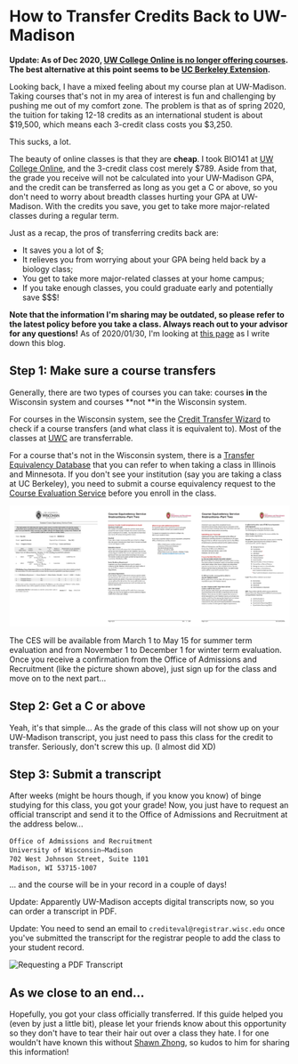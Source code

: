 # How to Transfer Credits Back to UW-Madison

**Update: As of Dec 2020, **[**UW College Online is no longer offering courses**](https://online.uwc.edu)**. The best alternative at this point seems to be **[**UC Berkeley Extension**](https://extension.berkeley.edu)**.**

Looking back, I have a mixed feeling about my course plan at UW-Madison. Taking courses that's not in my area of interest is fun and challenging by pushing me out of my comfort zone. The problem is that as of spring 2020, the tuition for taking 12-18 credits as an international student is about $19,500, which means each 3-credit class costs you $3,250.

This sucks, a lot.

The beauty of online classes is that they are **cheap**. I took BIO141 at [UW College Online](https://online.uwc.edu), and the 3-credit class cost merely $789. Aside from that, the grade you receive will not be calculated into your UW-Madison GPA, and the credit can be transferred as long as you get a C or above, so you don't need to worry about breadth classes hurting your GPA at UW-Madison. With the credits you save, you get to take more major-related classes during a regular term.

Just as a recap, the pros of transferring credits back are:

* It saves you a lot of $;
* It relieves you from worrying about your GPA being held back by a biology class;
* You get to take more major-related classes at your home campus;
* If you take enough classes, you could graduate early and potentially save \$$$!

**Note that the information I'm sharing may be outdated, so please refer to the latest policy before you take a class. Always reach out to your advisor for any questions!** As of 2020/01/30, I'm looking at [this page](https://registrar.wisc.edu/transfer-your-credit-to-uw-madison/) as I write down this blog.

## Step 1: Make sure a course transfers

Generally, there are two types of courses you can take: courses **in** the Wisconsin system and courses **not **in the Wisconsin system.

For courses in the Wisconsin system, see the [Credit Transfer Wizard](https://www.wisconsin.edu/transfer/wizards/) to check if a course transfers (and what class it is equivalent to). Most of the classes at [UWC](https://online.uwc.edu) are transferrable.

For a course that's not in the Wisconsin system, there is a [Transfer Equivalency Database](https://apps.admissions.wisc.edu/apply/transfer/ted/) that you can refer to when taking a class in Illinois and Minnesota. If you don't see your institution (say you are taking a class at UC Berkeley), you need to submit a course equivalency request to the [Course Evaluation Service](https://apps.admissions.wisc.edu/ces/ces_portal.php) before you enroll in the class.

![This is what the course evaluation form looks like](../../.gitbook/assets/20200130-1.jpg)

The CES will be available from March 1 to May 15 for summer term evaluation and from November 1 to December 1 for winter term evaluation. Once you receive a confirmation from the Office of Admissions and Recruitment (like the picture shown above), just sign up for the class and move on to the next part...

## Step 2: Get a C or above

Yeah, it's that simple... As the grade of this class will not show up on your UW-Madison transcript, you just need to pass this class for the credit to transfer. Seriously, don't screw this up. (I almost did XD)

## Step 3: Submit a transcript

After weeks (might be hours though, if you know you know) of binge studying for this class, you got your grade! Now, you just have to request an official transcript and send it to the Office of Admissions and Recruitment at the address below...

```
Office of Admissions and Recruitment
University of Wisconsin–Madison
702 West Johnson Street, Suite 1101
Madison, WI 53715-1007
```

... and the course will be in your record in a couple of days!

Update: Apparently UW-Madison accepts digital transcripts now, so you can order a transcript in PDF.

Update: You need to send an email to `crediteval@registrar.wisc.edu` once you've submitted the transcript for the registrar people to add the class to your student record.

![Requesting a PDF Transcript](https://github.com/ruipeterpan/blog/blob/master/content/posts/images/20200130-2.jpg?raw=true)

## As we close to an end...

Hopefully, you got your class officially transferred. If this guide helped you (even by just a little bit), please let your friends know about this opportunity so they don't have to tear their hair out over a class they hate. I for one wouldn't have known this without [Shawn Zhong](https://shawnzhong.com), so kudos to him for sharing this information!
